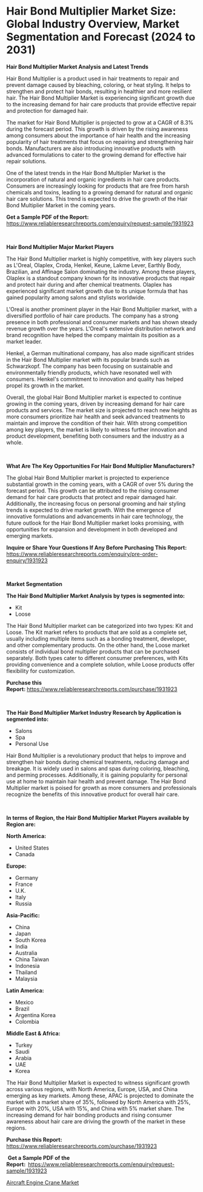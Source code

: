 <p><h1>Hair Bond Multiplier Market Size: Global Industry Overview, Market Segmentation and Forecast (2024 to 2031)</h1></p><p><strong>Hair Bond Multiplier Market Analysis and Latest Trends</strong></p>
<p><p>Hair Bond Multiplier is a product used in hair treatments to repair and prevent damage caused by bleaching, coloring, or heat styling. It helps to strengthen and protect hair bonds, resulting in healthier and more resilient hair. The Hair Bond Multiplier Market is experiencing significant growth due to the increasing demand for hair care products that provide effective repair and protection for damaged hair. </p><p>The market for Hair Bond Multiplier is projected to grow at a CAGR of 8.3% during the forecast period. This growth is driven by the rising awareness among consumers about the importance of hair health and the increasing popularity of hair treatments that focus on repairing and strengthening hair bonds. Manufacturers are also introducing innovative products with advanced formulations to cater to the growing demand for effective hair repair solutions.</p><p>One of the latest trends in the Hair Bond Multiplier Market is the incorporation of natural and organic ingredients in hair care products. Consumers are increasingly looking for products that are free from harsh chemicals and toxins, leading to a growing demand for natural and organic hair care solutions. This trend is expected to drive the growth of the Hair Bond Multiplier Market in the coming years.</p></p>
<p><strong>Get a Sample PDF of the Report:&nbsp;</strong> <a href="https://www.reliableresearchreports.com/enquiry/request-sample/1931923">https://www.reliableresearchreports.com/enquiry/request-sample/1931923</a></p>
<p>&nbsp;</p>
<p><strong>Hair Bond Multiplier Major Market Players</strong></p>
<p><p>The Hair Bond Multiplier market is highly competitive, with key players such as L'Oreal, Olaplex, Croda, Henkel, Keune, Lakme Lever, Earthly Body, Brazilian, and Affinage Salon dominating the industry. Among these players, Olaplex is a standout company known for its innovative products that repair and protect hair during and after chemical treatments. Olaplex has experienced significant market growth due to its unique formula that has gained popularity among salons and stylists worldwide.</p><p>L'Oreal is another prominent player in the Hair Bond Multiplier market, with a diversified portfolio of hair care products. The company has a strong presence in both professional and consumer markets and has shown steady revenue growth over the years. L'Oreal's extensive distribution network and brand recognition have helped the company maintain its position as a market leader.</p><p>Henkel, a German multinational company, has also made significant strides in the Hair Bond Multiplier market with its popular brands such as Schwarzkopf. The company has been focusing on sustainable and environmentally friendly products, which have resonated well with consumers. Henkel's commitment to innovation and quality has helped propel its growth in the market.</p><p>Overall, the global Hair Bond Multiplier market is expected to continue growing in the coming years, driven by increasing demand for hair care products and services. The market size is projected to reach new heights as more consumers prioritize hair health and seek advanced treatments to maintain and improve the condition of their hair. With strong competition among key players, the market is likely to witness further innovation and product development, benefiting both consumers and the industry as a whole.</p></p>
<p>&nbsp;</p>
<p><strong>What Are The Key Opportunities For Hair Bond Multiplier Manufacturers?</strong></p>
<p><p>The global Hair Bond Multiplier market is projected to experience substantial growth in the coming years, with a CAGR of over 5% during the forecast period. This growth can be attributed to the rising consumer demand for hair care products that protect and repair damaged hair. Additionally, the increasing focus on personal grooming and hair styling trends is expected to drive market growth. With the emergence of innovative formulations and advancements in hair care technology, the future outlook for the Hair Bond Multiplier market looks promising, with opportunities for expansion and development in both developed and emerging markets.</p></p>
<p><strong>Inquire or Share Your Questions If Any Before Purchasing This Report:</strong> <a href="https://www.reliableresearchreports.com/enquiry/pre-order-enquiry/1931923">https://www.reliableresearchreports.com/enquiry/pre-order-enquiry/1931923</a></p>
<p>&nbsp;</p>
<p><strong>Market Segmentation</strong></p>
<p><strong>The Hair Bond Multiplier Market Analysis by types is segmented into:</strong></p>
<p><ul><li>Kit</li><li>Loose</li></ul></p>
<p><p>The Hair Bond Multiplier market can be categorized into two types: Kit and Loose. The Kit market refers to products that are sold as a complete set, usually including multiple items such as a bonding treatment, developer, and other complementary products. On the other hand, the Loose market consists of individual bond multiplier products that can be purchased separately. Both types cater to different consumer preferences, with Kits providing convenience and a complete solution, while Loose products offer flexibility for customization.</p></p>
<p><strong>Purchase this Report:&nbsp;</strong><a href="https://www.reliableresearchreports.com/purchase/1931923">https://www.reliableresearchreports.com/purchase/1931923</a></p>
<p>&nbsp;</p>
<p><strong>The Hair Bond Multiplier Market Industry Research by Application is segmented into:</strong></p>
<p><ul><li>Salons</li><li>Spa</li><li>Personal Use</li></ul></p>
<p><p>Hair Bond Multiplier is a revolutionary product that helps to improve and strengthen hair bonds during chemical treatments, reducing damage and breakage. It is widely used in salons and spas during coloring, bleaching, and perming processes. Additionally, it is gaining popularity for personal use at home to maintain hair health and prevent damage. The Hair Bond Multiplier market is poised for growth as more consumers and professionals recognize the benefits of this innovative product for overall hair care.</p></p>
<p>&nbsp;</p>
<p><strong>In terms of Region, the Hair Bond Multiplier Market Players available by Region are:</strong></p>
<p>
    <p> <strong> North America: </strong>
        <ul>
            <li>United States</li>
            <li>Canada</li>
        </ul>
        </p> 
    <p> <strong> Europe: </strong>
        <ul>
            <li>Germany</li>
            <li>France</li>
            <li>U.K.</li>
            <li>Italy</li>
            <li>Russia</li>
        </ul>
        </p> 
    <p> <strong> Asia-Pacific: </strong>
        <ul>
            <li>China</li>
            <li>Japan</li>
            <li>South Korea</li>
            <li>India</li>
            <li>Australia</li>
            <li>China Taiwan</li>
            <li>Indonesia</li>
            <li>Thailand</li>
            <li>Malaysia</li>
        </ul>
        </p> 
    <p> <strong> Latin America: </strong>
        <ul>
            <li>Mexico</li>
            <li>Brazil</li>
            <li>Argentina Korea</li>
            <li>Colombia</li>
        </ul>
        </p> 
    <p> <strong> Middle East & Africa: </strong>
        <ul>
            <li>Turkey</li>
            <li>Saudi</li>
            <li>Arabia</li>
            <li>UAE</li>
            <li>Korea</li>
        </ul>
    </p>
    </p>
<p><p>The Hair Bond Multiplier Market is expected to witness significant growth across various regions, with North America, Europe, USA, and China emerging as key markets. Among these, APAC is projected to dominate the market with a market share of 35%, followed by North America with 25%, Europe with 20%, USA with 15%, and China with 5% market share. The increasing demand for hair bonding products and rising consumer awareness about hair care are driving the growth of the market in these regions.</p></p>
<p><strong>Purchase this Report: </strong><a href="https://www.reliableresearchreports.com/purchase/1931923">https://www.reliableresearchreports.com/purchase/1931923</a></p>
<p>&nbsp;<strong>Get a Sample PDF of the Report:&nbsp;&nbsp;</strong><a href="https://www.reliableresearchreports.com/enquiry/request-sample/1931923">https://www.reliableresearchreports.com/enquiry/request-sample/1931923</a></p>
<p><strong></strong></p>
<p><p><a href="https://frill-swim-3cd.notion.site/Aircraft-Engine-Crane-Market-Provides-a-Comprehensive-Analysis-Including-a-Macro-Overview-of-the-Mar-4201f5ce6f7d4bf68d5492eb37a4e66f">Aircraft Engine Crane Market</a></p></p>